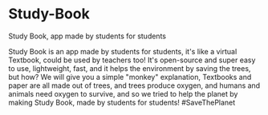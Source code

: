 # Study-Book
Study Book, app made by students for students

Study Book is an app made by students for students, it's like a virtual Textbook, could be used by teachers too! It's open-source and super easy to use, lightweight, fast, and it helps the environment by saving the trees, but how? We will give you a simple "monkey" explanation, Textbooks and paper are all made out of trees, and trees produce oxygen, and humans and animals need oxygen to survive, and so we tried to help the planet by making Study Book, made by students for students! #SaveThePlanet
